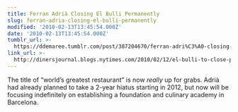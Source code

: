 ```yaml
---
title: Ferran Adrià Closing El Bulli Permanently
slug: ferran-adria-closing-el-bulli-permanently
modified: '2010-02-13T13:45:54.000Z'
date: '2010-02-13T13:45:54.000Z'
tumblr_url: >-
  https://ddemaree.tumblr.com/post/387204670/ferran-adri%C3%A0-closing-el-bulli-permanently
link_url: >-
  http://dinersjournal.blogs.nytimes.com/2010/02/12/el-bulli-to-close-permanently/
---
```

The title of “world’s greatest restaurant” is now _really_ up for grabs. Adrià had already planned to take a 2-year hiatus starting in 2012, but now will be focusing indefinitely on establishing a foundation and culinary academy in Barcelona.

